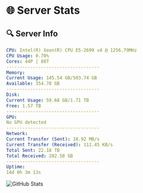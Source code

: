 # 🌐 Server Stats
## 🔍 Server Info
```yaml
CPU: Intel(R) Xeon(R) CPU E5-2699 v4 @ 1256.79MHz
CPU Usage: 0.70%
Cores: 44P | 88T
-----------------------------------
Memory:
Current Usage: 145.54 GB/503.74 GB
Available: 354.78 GB
-----------------------------------
Disk:
Current Usage: 59.68 GB/1.71 TB
Free: 1.57 TB
-----------------------------------
GPU:
No GPU detected
-----------------------------------
Network:
Current Transfer (Sent): 18.92 MB/s
Current Transfer (Received): 112.45 KB/s
Total Sent: 22.18 TB
Total Received: 202.58 GB
-----------------------------------
Uptime:
14d 0h 3m 13s
```
![GitHub Stats](https://img.shields.io/badge/Updated-2025-03-21_21:26:02-blue)